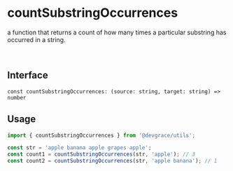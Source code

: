 # countSubstringOccurrences

a function that returns a count of how many times a particular substring has occurred in a string.

<br />

## Interface
```tsx
const countSubstringOccurrences: (source: string, target: string) => number
```

## Usage
```ts
import { countSubstringOccurrences } from '@devgrace/utils';

const str = 'apple banana apple grapes apple';
const count1 = countSubstringOccurrences(str, 'apple'); // 3
const count2 = countSubstringOccurrences(str, 'apple banana'); // 1
```
